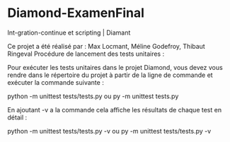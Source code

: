 # Diamond-ExamenFinal

Int-gration-continue et scripting | Diamant

Ce projet a été réalisé par : Max Locmant, Méline Godefroy, Thibaut Ringeval
Procédure de lancement des tests unitaires :

Pour exécuter les tests unitaires dans le projet Diamond, vous devez vous rendre dans le répertoire du projet à partir de la ligne de commande et exécuter la commande suivante :

python -m unittest tests/tests.py ou py -m unittest tests.py

En ajoutant -v a la commande cela affiche les résultats de chaque test en détail :

python -m unittest tests/tests.py -v ou py -m unittest tests/tests.py -v
